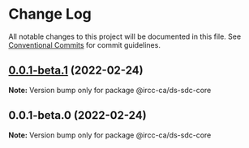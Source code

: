 # Change Log

All notable changes to this project will be documented in this file.
See [Conventional Commits](https://conventionalcommits.org) for commit guidelines.

## [0.0.1-beta.1](https://github.com/IRCC-ca/ds-sdc/compare/@ircc-ca/ds-sdc-core@0.0.1-beta.0...@ircc-ca/ds-sdc-core@0.0.1-beta.1) (2022-02-24)

**Note:** Version bump only for package @ircc-ca/ds-sdc-core





## 0.0.1-beta.0 (2022-02-24)

**Note:** Version bump only for package @ircc-ca/ds-sdc-core
